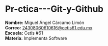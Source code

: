 # Pr-ctica---Git-y-Github
**Nombre:** Miguel Ángel Cárcamo Limón  
**Correo:** 24308060610616@cetis61.edu.mx  
**Escuela:** Cetis #61  
**Materia:** Implementa Software  
